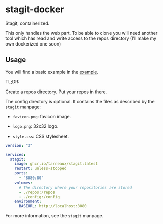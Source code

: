 # stagit-docker
Stagit, containerized.

This only handles the web part. To be able to clone you will need another tool which has read and write access to the repos directory (I'll make my own dockerized one soon)

## Usage

You will find a basic example in the [example](example/).

TL;DR:

Create a repos directory. Put your repos in there.

The config directory is optional. It contains the files as described by the `stagit` manpage:

- `favicon.png`: favicon image.

- `logo.png`: 32x32 logo.

- `style.css`: CSS stylesheet.


```yaml
version: "3"

services:
  stagit:
    image: ghcr.io/tarneaux/stagit:latest
    restart: unless-stopped
    ports:
      - "8080:80"
    volumes:
      # The directory where your repositories are stored
      - ./repos:/repos
      - ./config:/config
    environment:
      BASEURL: http://localhost:8080
```


For more information, see the `stagit` manpage.

